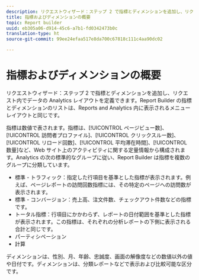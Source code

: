```yaml
---
description: リクエストウィザード：ステップ 2 で指標とディメンションを追加し、リクエスト内でデータの Analytics レイアウトを定義できます。Report Builder の指標とディメンションのリストは、Reports and Analytics 内に表示されるメニューレイアウトと同じです。
title: 指標およびディメンションの概要
topic: Report builder
uuid: eb305a06-d914-45c6-a7b1-fd0342473b0c
translation-type: ht
source-git-commit: 99ee24efaa517e8da700c67818c111c4aa90dc02

---
```



# 指標およびディメンションの概要

リクエストウィザード：ステップ 2 で指標とディメンションを追加し、リクエスト内でデータの Analytics レイアウトを定義できます。Report Builder の指標とディメンションのリストは、Reports and Analytics 内に表示されるメニューレイアウトと同じです。

指標は数値で表されます。指標は、[!UICONTROL ページビュー数]、[!UICONTROL 訪問者プロファイル]、[!UICONTROL クリックスルー数]、[!UICONTROL リロード回数]、[!UICONTROL 平均滞在時間]、[!UICONTROL 数量]など、Web サイト上のアクティビティに関する定量情報から構成されます。Analytics の次の標準的なグループに従い、Report Builder は指標を複数のグループに分類しています。

* 標準 - トラフィック：指定した行項目を基準とした指標が表示されます。例えば、ページレポートの訪問回数指標には、その特定のページへの訪問数が表示されます。
* 標準 - コンバージョン：売上高、注文件数、チェックアウト件数などの指標です。
* トータル指標：行項目にかかわらず、レポートの日付範囲を基準とした指標が表示されます。この指標は、それぞれの分析レポートの下側に表示される合計と同じです。
* パーティシペーション
* 計算

ディメンションは、性別、月、年齢、忠誠度、画面の解像度などの数値以外の値や日付です。ディメンションは、分類レポートなどで表示および比較可能な区分です。
